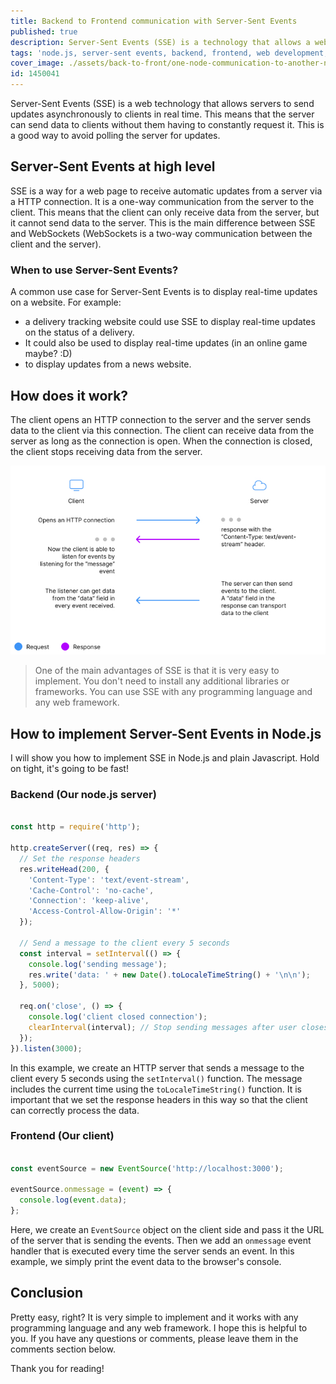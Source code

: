 ```yaml
---
title: Backend to Frontend communication with Server-Sent Events
published: true
description: Server-Sent Events (SSE) is a technology that allows a web page to get updates from a server. In this article, I will show you how to use SSE to communicate between the backend and the frontend.
tags: 'node.js, server-sent events, backend, frontend, web development, javascript'
cover_image: ./assets/back-to-front/one-node-communication-to-another-node-graph-in-a-futurist-style.jpg
id: 1450041
---
```


Server-Sent Events (SSE) is a web technology that allows servers to send updates asynchronously to clients in real time. This means that the server can send data to clients without them having to constantly request it. This is a good way to avoid polling the server for updates.

## Server-Sent Events at high level

SSE is a way for a web page to receive automatic updates from a server via a HTTP connection. It is a one-way communication from the server to the client. This means that the client can only receive data from the server, but it cannot send data to the server. This is the main difference between SSE and WebSockets (WebSockets is a two-way communication between the client and the server).

### When to use Server-Sent Events?

A common use case for Server-Sent Events is to display real-time updates on a website. For example:

* a delivery tracking website could use SSE to display real-time updates on the status of a delivery.
* It could also be used to display real-time updates (in an online game maybe? :D)
* to display updates from a news website.

## How does it work?

The client opens an HTTP connection to the server and the server sends data to the client via this connection. The client can receive data from the server as long as the connection is open. When the connection is closed, the client stops receiving data from the server.

![Server to client infographic](assets/back-to-front/client-server.jpg)

> One of the main advantages of SSE is that it is very easy to implement. You don't need to install any additional libraries or frameworks. You can use SSE with any programming language and any web framework.

## How to implement Server-Sent Events in Node.js

I will show you how to implement SSE in Node.js and plain Javascript. Hold on tight, it's going to be fast!

### Backend (Our node.js server)

```javascript

const http = require('http');

http.createServer((req, res) => {
  // Set the response headers
  res.writeHead(200, {
    'Content-Type': 'text/event-stream',
    'Cache-Control': 'no-cache',
    'Connection': 'keep-alive',
    'Access-Control-Allow-Origin': '*'
  });

  // Send a message to the client every 5 seconds
  const interval = setInterval(() => {
    console.log('sending message');
    res.write('data: ' + new Date().toLocaleTimeString() + '\n\n');
  }, 5000);

  req.on('close', () => {
    console.log('client closed connection');
    clearInterval(interval); // Stop sending messages after user closes connection
  });
}).listen(3000);

```

In this example, we create an HTTP server that sends a message to the client every 5 seconds using the `setInterval()` function. The message includes the current time using the `toLocaleTimeString()` function. It is important that we set the response headers in this way so that the client can correctly process the data.

### Frontend (Our client)

```javascript

const eventSource = new EventSource('http://localhost:3000');

eventSource.onmessage = (event) => {
  console.log(event.data);
};

```

Here, we create an `EventSource` object on the client side and pass it the URL of the server that is sending the events. Then we add an `onmessage` event handler that is executed every time the server sends an event. In this example, we simply print the event data to the browser's console.

## Conclusion

Pretty easy, right? It is very simple to implement and it works with any programming language and any web framework. I hope this is helpful to you. If you have any questions or comments, please leave them in the comments section below.

Thank you for reading!
